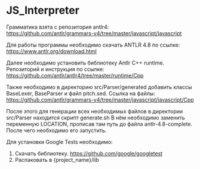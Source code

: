 # JS_Interpreter

Грамматика взята с репозитория antlr4: https://github.com/antlr/grammars-v4/tree/master/javascript/javascript

Для работы программы необходимо скачать ANTLR 4.8 по ссылке: https://www.antlr.org/download.html

Далее необходимо установить библиотеку Antlr C++ runtime. 
Репозиторий и инструкция по ссылке: https://github.com/antlr/antlr4/tree/master/runtime/Cpp

Также необходимо в директорию src/Parser/generated добавить классы BaseLexer, BaseParser и файл pitch.sed. 
Ссылка на файлы: https://github.com/antlr/grammars-v4/tree/master/javascript/javascript/Cpp

После этого для генерации всех необходимых файлов в директории src/Parser находится скрипт generate.sh
В нём необходимо заменить переменную LOCATION, прописав там путь до файла antlr-4.8-complete. После чего необходимо его запустить.

Для установки Google Tests необходимо:
1. Скачать библиотеку. https://github.com/google/googletest
2. Распаковать в {project_name}/lib
